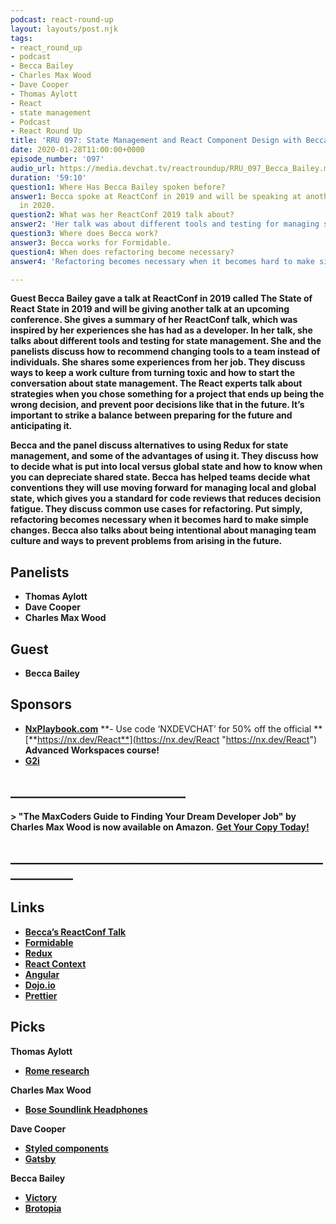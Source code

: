 ```yaml
---
podcast: react-round-up
layout: layouts/post.njk
tags:
- react_round_up
- podcast
- Becca Bailey
- Charles Max Wood
- Dave Cooper
- Thomas Aylott
- React
- state management
- Podcast
- React Round Up
title: 'RRU 097: State Management and React Component Design with Becca Bailey'
date: 2020-01-28T11:00:00+0000
episode_number: '097'
audio_url: https://media.devchat.tv/reactroundup/RRU_097_Becca_Bailey.mp3
duration: '59:10'
question1: Where Has Becca Bailey spoken before?
answer1: Becca spoke at ReactConf in 2019 and will be speaking at another conference
  in 2020.
question2: What was her ReactConf 2019 talk about?
answer2: 'Her talk was about different tools and testing for managing state. '
question3: Where does Becca work?
answer3: Becca works for Formidable.
question4: When does refactoring become necessary?
answer4: 'Refactoring becomes necessary when it becomes hard to make simple changes. '

---
```

**Guest Becca Bailey gave a talk at ReactConf in 2019 called The State of React State in 2019 and will be giving another talk at an upcoming conference. She gives a summary of her ReactConf talk, which was inspired by her experiences she has had as a developer. In her talk, she talks about different tools and testing for state management. She and the panelists discuss how to recommend changing tools to a team instead of individuals. She shares some experiences from her job. They discuss ways to keep a work culture from turning toxic and how to start the conversation about state management. The React experts talk about strategies when you chose something for a project that ends up being the wrong decision, and prevent poor decisions like that in the future. It’s important to strike a balance between preparing for the future and anticipating it.**

**Becca and the panel discuss alternatives to using Redux for state management, and some of the advantages of using it. They discuss how to decide what is put into local versus global state and how to know when you can depreciate shared state. Becca has helped teams decide what conventions they will use moving forward for managing local and global state, which gives you a standard for code reviews that reduces decision fatigue. They discuss common use cases for refactoring. Put simply, refactoring becomes necessary when it becomes hard to make simple changes. Becca also talks about being intentional about managing team culture and ways to prevent problems from arising in the future.**

## **Panelists**

* **Thomas Aylott**
* **Dave Cooper**
* **Charles Max Wood**

## **Guest**

* **Becca Bailey**

## **Sponsors**

* [**NxPlaybook.com**](http://nxplaybook.com/) **- Use code ‘NXDEVCHAT’ for 50% off the official **[**https://nx.dev/React**](https://nx.dev/React "https://nx.dev/React") **Advanced Workspaces course!**
* [**G2i**](https://www.g2i.co/)

## **____________________________**

**> "The MaxCoders Guide to Finding Your Dream Developer Job" by Charles Max Wood is now available on Amazon.** [**Get Your Copy Today!**](https://www.amazon.com/gp/product/B081MBL5C9/ref=as_li_ss_tl?ie=UTF8&linkCode=sl1&tag=devchattv-20&linkId=9d61363241636e2546ef46abba198746&language=en_US)

## **____________________________________________________________**

## **Links**

* [**Becca’s ReactConf Talk**](https://conf.reactjs.org/event.html?beccaliz)
* [**Formidable**](https://formidable.com/)
* [**Redux**](https://redux.js.org/)
* [**React Context**](https://www.smashingmagazine.com/2020/01/introduction-react-context-api/)
* [**Angular**](https://angular.io/)
* [**Dojo.io**](https://dojo.io/)
* [**Prettier**](https://prettier.io/)

## **Picks**

**Thomas Aylott**

* [**Rome research**](https://romeresearchcorp.com/)

**Charles Max Wood**

* [**Bose Soundlink Headphones**](https://www.bose.com/en_us/products/headphones/over_ear_headphones/soundlink-around-ear-wireless-headphones-ii.html)

**Dave Cooper**

* [**Styled components**](https://www.styled-components.com/)
* [**Gatsby**](https://www.gatsbyjs.org/)

**Becca Bailey**

* [**Victory**](https://formidable.com/open-source/victory/)
* [**Brotopia**](https://www.amazon.com/Brotopia-Breaking-Boys-Silicon-Valley/dp/0735213534)
